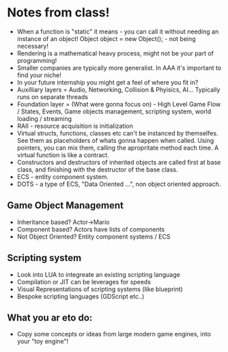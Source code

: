 # Notes from class! 
- When a function is "static" it means - you can call it without needing an instance of an object! Object object = new Object(); - not being necessary!
- Rendering is a mathematical heavy process, might not be your part of programming!
- Smaller companies are typically more generalist. In AAA it's important to find your niche!
- In your future internship you might get a feel of where you fit in?
- Auxilliary layers = Audio, Networking, Collision & Phyisics, AI... Typically runs on separate threads
- Foundation layer = (What were gonna focus on) - High Level Game Flow / States, Events, Game objects management, scripting system, world loading / streaming
- RAII - resource acquisition is initialization
- Virtual structs, functions, classes etc can't be instanced by themselfes. See them as placeholders of whats gonna happen when called. Using pointers, you can mix them, calling the apropritate method each time. A virtual function is like a contract.
- Constructors and destructors of inherited objects are called first at base class, and finishing with the destructor of the base class.
- ECS - entity component system.
- DOTS - a type of ECS, "Data Oriented ...", non object oriented approach.
## Game Object Management
- Inheritance based? Actor->Mario
- Component based? Actors have lists of components
- Not Object Oriented? Entity component systems / ECS

## Scripting system
- Look into LUA to integreate an existing scripting language
- Compilation or JIT can be leverages for speeds
- Visual Representations of scripting systems (like blueprint)
- Bespoke scripting languages (GDScript etc..)

## What you ar eto do:
- Copy some concepts or ideas from large modern game engines, into your "toy engine"!